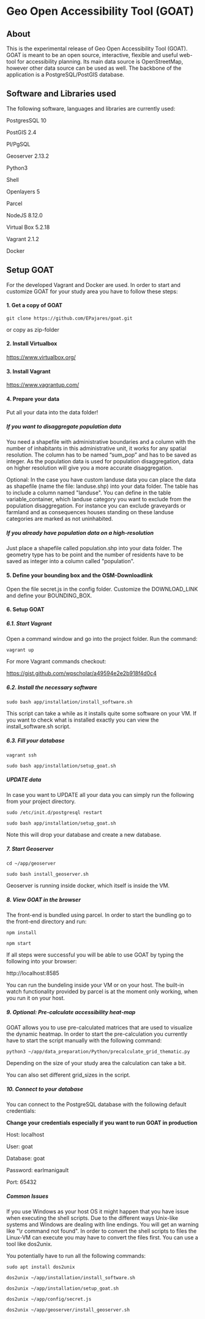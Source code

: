 # Geo Open Accessibility Tool (GOAT)

## About

This is the experimental release of Geo Open Accessibility Tool (GOAT). GOAT is meant to be an open source, interactive, 
flexible and useful web-tool for accessibility planning. Its main data source is OpenStreetMap, however other data source can 
be used as well. The backbone of the application is a PostgreSQL/PostGIS database. 

## Software and Libraries used

The following software, languages and libraries are currently used:

PostgresSQL 10 

PostGIS 2.4

Pl/PgSQL

Geoserver 2.13.2

Python3

Shell

Openlayers 5

Parcel

NodeJS 8.12.0

Virtual Box 5.2.18

Vagrant 2.1.2

Docker

## Setup GOAT

For the developed Vagrant and Docker are used. In order to start and customize GOAT for your study area you have to follow these steps:

#### 1. Get a copy of GOAT

`git clone https://github.com/EPajares/goat.git` 

or copy as zip-folder

#### 2. Install Virtualbox

https://www.virtualbox.org/

#### 3. Install Vagrant

https://www.vagrantup.com/

#### 4. Prepare your data

Put all your data into the data folder!

##### If you want to disaggregate population data

You need a shapefile with administrative boundaries and a column with the number of inhabitants in this administrative 
unit, it works for any spatial resolution. The column has to be named “sum_pop” and has to be saved as integer. 
As the population data is used for population disaggregation, data on higher resolution will give you a more 
accurate disaggregation.

Optional: In the case you have custom landuse data you can place the data as shapefile (name the file: landuse.shp) into your data folder. The table has to include a column named "landuse". You can define in the table variable_container, which landuse category you want to exclude from the population disaggregation. For instance you can exclude graveyards or farmland and as consequences houses standing on these landuse categories are marked as not uninhabited. 

##### If you already have population data on a high-resolution

Just place a shapefile called population.shp into your data folder. The geometry type has to be point and the number of residents have to be saved as integer into a column called "population". 


#### 5. Define your bounding box and the OSM-Downloadlink

Open the file secret.js in the config folder. Customize the DOWNLOAD_LINK and define your BOUNDING_BOX.

#### 6. Setup GOAT

##### 6.1. Start Vagrant

Open a command window and go into the project folder. Run the command:

`vagrant up`

For more Vagrant commands checkout:

https://gist.github.com/wpscholar/a49594e2e2b918f4d0c4

##### 6.2. Install the necessary software

`sudo bash app/installation/install_software.sh`

This script can take a while as it installs quite some software on your VM. If you want to check what is installed exactly you can view the install_software.sh script.

##### 6.3. Fill your database

`vagrant ssh`

`sudo bash app/installation/setup_goat.sh`

##### UPDATE data

In case you want to UPDATE all your data you can simply run the following from your project directory.

`sudo /etc/init.d/postgresql restart`

`sudo bash app/installation/setup_goat.sh`

Note this will drop your database and create a new database. 

##### 7. Start Geoserver

`cd ~/app/geoserver`

`sudo bash install_geoserver.sh`

Geoserver is running inside docker, which itself is inside the VM.

##### 8. View GOAT in the browser


The front-end is bundled using parcel. In order to start the bundling go to the front-end directory and run:

`npm install`

`npm start`

If all steps were successful you will be able to use GOAT by typing the following into your browser:

http://localhost:8585

You can run the bundeling inside your VM or on your host. The built-in watch functionality provided by parcel is at the moment only working, when you run it on your host.

##### 9. Optional: Pre-calculate accessibility heat-map

GOAT allows you to use pre-calculated matrices that are used to visualize the dynamic heatmap. 
In order to start the pre-calculation you currently have to start the script manually with the following command:

`python3 ~/app/data_preparation/Python/precalculate_grid_thematic.py`

Depending on the size of your study area the calculation can take a bit.

You can also set different grid_sizes in the script.


##### 10. Connect to your database

You can connect to the PostgreSQL database with the following default credentials: 

**Change your credentials especially if you want to run GOAT in production**

Host: localhost

User: goat

Database: goat

Password: earlmanigault

Port: 65432

##### Common Issues

If you use Windows as your host OS it might happen that you have issue when executing the shell scripts. Due to the different ways Unix-like systems and Windows are dealing with line endings. You will get an warning like "\r command not found". In order to convert the shell scripts to files the Linux-VM can execute you may have to convert the files first. You can use a tool like dos2unix.

You potentially have to run all the following commands:

`sudo apt install dos2unix`

`dos2unix ~/app/installation/install_software.sh`

`dos2unix ~/app/installation/setup_goat.sh`

`dos2unix ~/app/config/secret.js`

`dos2unix ~/app/geoserver/install_geoserver.sh`
